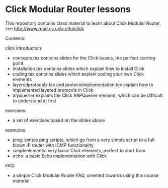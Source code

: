 Click Modular Router lessons
============================

This repository contains class material to learn about Click Modular Router, see http://www.read.cs.ucla.edu/click

Contents:

click introduction:
- concepts.tex contains slides for the Click basics, the perfect starting point
- installation.tex contains slides which explain how to install Click
- coding.tex contains slides which explain coding your own Click elements
- layeredprotocols.tex and protocolimplementation.tex explain how to implemented layered protocols in Click
- arpquerier explains the Click ARPQuerier element, which can be difficult to understand at first

exercises:
- a set of exercises based on the slides above

examples:
- ping: simple ping scripts, which go from a very simple script to a full blown IP router with ICMP functionality
- simpleelements: very basic Click elements, perfect to start from
- echo: a basic Echo implementation with Click

FAQ:
- a simple Click Modular Router FAQ, oriented towards using this course material
